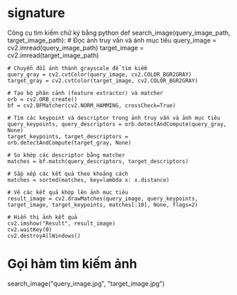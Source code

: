 # signature
Công cụ tìm kiếm chữ ký bằng python
def search_image(query_image_path, target_image_path):
    # Đọc ảnh truy vấn và ảnh mục tiêu
    query_image = cv2.imread(query_image_path)
    target_image = cv2.imread(target_image_path)

    # Chuyển đổi ảnh thành grayscale để tìm kiếm
    query_gray = cv2.cvtColor(query_image, cv2.COLOR_BGR2GRAY)
    target_gray = cv2.cvtColor(target_image, cv2.COLOR_BGR2GRAY)

    # Tạo bộ phân cảnh (feature extractor) và matcher
    orb = cv2.ORB_create()
    bf = cv2.BFMatcher(cv2.NORM_HAMMING, crossCheck=True)

    # Tìm các keypoint và descriptor trong ảnh truy vấn và ảnh mục tiêu
    query_keypoints, query_descriptors = orb.detectAndCompute(query_gray, None)
    target_keypoints, target_descriptors = orb.detectAndCompute(target_gray, None)

    # So khớp các descriptor bằng matcher
    matches = bf.match(query_descriptors, target_descriptors)

    # Sắp xếp các kết quả theo khoảng cách
    matches = sorted(matches, key=lambda x: x.distance)

    # Vẽ các kết quả khớp lên ảnh mục tiêu
    result_image = cv2.drawMatches(query_image, query_keypoints, target_image, target_keypoints, matches[:10], None, flags=2)

    # Hiển thị ảnh kết quả
    cv2.imshow("Result", result_image)
    cv2.waitKey(0)
    cv2.destroyAllWindows()

# Gọi hàm tìm kiếm ảnh
search_image("query_image.jpg", "target_image.jpg")
